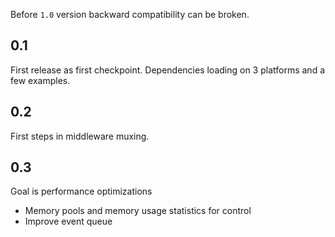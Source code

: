 
Before `1.0` version backward compatibility can be broken.

## 0.1
First release as first checkpoint. Dependencies loading on 3 platforms and a few examples.

## 0.2
First steps in middleware muxing.

## 0.3
Goal is performance optimizations
- Memory pools and memory usage statistics for control
- Improve event queue
